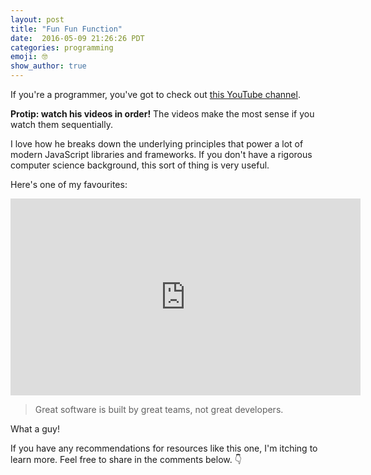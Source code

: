 ```yaml
---
layout: post
title: "Fun Fun Function"
date:  2016-05-09 21:26:26 PDT
categories: programming
emoji: 🤓
show_author: true
---
```


If you're a programmer, you've got to check out [this YouTube channel][fun-fun-function].

**Protip: watch his videos in order!** The videos make the most sense if you
watch them sequentially.

I love how he breaks down the underlying principles that power a lot of modern
JavaScript libraries and frameworks. If you don't have a rigorous
computer science background, this sort of thing is very useful.

Here's one of my favourites:
<div class="video">
    <iframe width="560" height="315" src="https://www.youtube.com/embed/OnCeaJdd_sY" frameborder="0" allowfullscreen></iframe>
</div>

> Great software is built by great teams, not great developers.

What a guy!

If you have any recommendations for resources like this one, I'm itching
to learn more. Feel free to share in the comments below. 👇

[fun-fun-function]: https://www.youtube.com/channel/UCO1cgjhGzsSYb1rsB4bFe4Q
